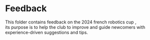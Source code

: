 # Feedback

This folder contains feedback on the 2024 french robotics cup ,  
its purpose is to help the club to improve and guide newcomers with experience-driven suggestions and tips.

